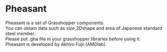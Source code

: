 # Pheasant
Pheasant is a set of Grasshopper components.<br>
You can obtain data such as size,2Dshape and area of Japanese standard steel member.<br>
Please put .gha file in your grasshopper libraries before using it.<br>
Pheasant is developed by Akhiro Fujii (AMDlab).
